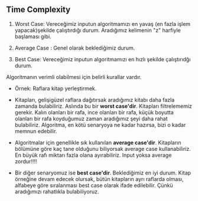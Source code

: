## Time Complexity

1. Worst Case: Vereceğimiz inputun algoritmamızı en yavaş (en fazla işlem yapacak)şekilde çalıştırdığı durum. Aradığımız kelimenin "z" harfiyle başlaması gibi.

2. Average Case : Genel olarak beklediğimiz durum.

3. Best Case: Vereceğimiz inputun algoritmamızı en hızlı şekilde çalıştırıdğı durum.


Algoritmanın verimli olabilmesi için belirli kurallar vardır.
- Örnek: Raflara kitap yerleştirmek.

- Kitapları, gelişigüzel raflara dağıtırsak aradığımız kitabı daha fazla zamanda bulabiliriz. Aslında bu bir **worst case'dir**. Kitapları filtrelememiz gerekir. Kalın olanları bir rafa, ince olanları bir rafa, küçük boyutta olanları bir rafa koyduğumuz zaman aradığımız şeyi daha rahat bulabiliriz. Algoritma, en kötü senaryoya ne kadar hazırsa, bizi o kadar memnun edebilir.

- Algoritmalar için genellikle sık kullanılan **average case'dir**. Kitapların bölümüne göre kaç tane olduğunu biliyorsak average case kullanabiliriz. En büyük rafı miktarı fazla olana ayırabiliriz. Input yoksa average zordur!!!!

- Bir diğer senaryomuz ise **best case'dir**. Beklediğimiz en iyi durum. Kitap örneğine devam edecek olursak, bütün kitapların ayrı raflarda olması, alfabeye göre sıralanması best case olarak ifade edilebilir. Çünkü aradığımızı rahatlıkla bulabiliyoruz.
